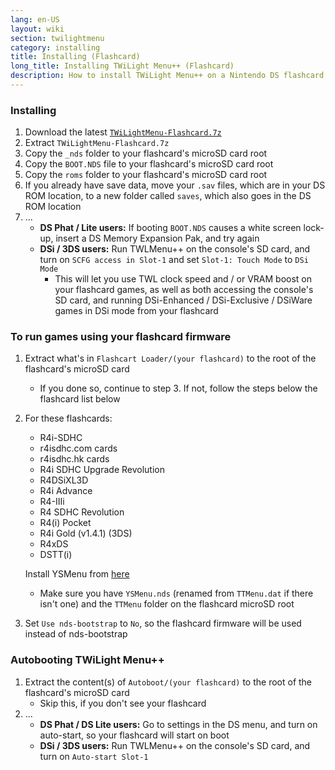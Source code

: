 ```yaml
---
lang: en-US
layout: wiki
section: twilightmenu
category: installing
title: Installing (Flashcard)
long_title: Installing TWiLight Menu++ (Flashcard)
description: How to install TWiLight Menu++ on a Nintendo DS flashcard
---
```


### Installing
1. Download the latest [`TWiLightMenu-Flashcard.7z`](https://github.com/DS-Homebrew/TWiLightMenu/releases/latest/download/TWiLightMenu-Flashcard.7z)
1. Extract `TWiLightMenu-Flashcard.7z`
1. Copy the `_nds` folder to your flashcard's microSD card root
1. Copy the `BOOT.NDS` file to your flashcard's microSD card root
1. Copy the `roms` folder to your flashcard's microSD card root
1. If you already have save data, move your `.sav` files, which are in your DS ROM location, to a new folder called `saves`, which also goes in the DS ROM location
1. ...
   - **DS Phat / Lite users:** If booting `BOOT.NDS` causes a white screen lock-up, insert a DS Memory Expansion Pak, and try again
   - **DSi / 3DS users:** Run TWLMenu++ on the console's SD card, and turn on `SCFG access in Slot-1` and set `Slot-1: Touch Mode` to `DSi Mode`
      - This will let you use TWL clock speed and / or VRAM boost on your flashcard games, as well as both accessing the console's SD card, and running DSi-Enhanced / DSi-Exclusive / DSiWare games in DSi mode from your flashcard

### To run games using your flashcard firmware
1. Extract what's in `Flashcart Loader/(your flashcard)` to the root of the flashcard's microSD card
   - If you done so, continue to step 3. If not, follow the steps below the flashcard list below

1. For these flashcards:
   - R4i-SDHC
   - r4isdhc.com cards
   - r4isdhc.hk cards
   - R4i SDHC Upgrade Revolution
   - R4DSiXL3D
   - R4i Advance
   - R4-IIIi
   - R4 SDHC Revolution
   - R4(i) Pocket
   - R4i Gold (v1.4.1) (3DS)
   - R4xDS
   - DSTT(i)

   Install YSMenu from [here](https://gbatemp.net/threads/retrogamefan-updates-releases.267243/)
      - Make sure you have `YSMenu.nds` (renamed from `TTMenu.dat` if there isn't one) and the `TTMenu` folder on the flashcard microSD root
1. Set `Use nds-bootstrap` to `No`, so the flashcard firmware will be used instead of nds-bootstrap

### Autobooting TWiLight Menu++
1. Extract the content(s) of `Autoboot/(your flashcard)` to the root of the flashcard's microSD card
   - Skip this, if you don't see your flashcard
1. ...
   - **DS Phat / DS Lite users:** Go to settings in the DS menu, and turn on auto-start, so your flashcard will start on boot
   - **DSi / 3DS users:** Run TWLMenu++ on the console's SD card, and turn on `Auto-start Slot-1`
